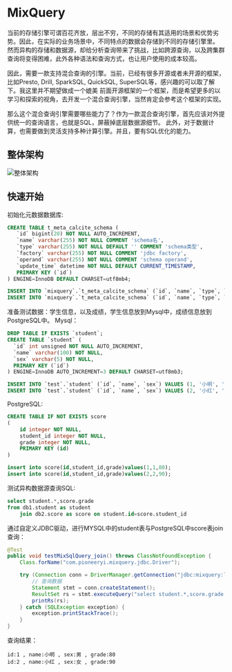# MixQuery
当前的存储引擎可谓百花齐放，层出不穷，不同的存储有其适用的场景和优势劣势。因此，在实际的业务场景中，不同特点的数据会存储到不同的存储引擎里。
然而异构的存储和数据源，却给分析查询带来了挑战，比如跨源查询，以及跨集群查询将变得困难，此外各种语法和查询方式，也让用户使用的成本较高。

因此，需要一款支持混合查询的引擎。当前，已经有很多开源或者未开源的框架，比如Presto, Drill, SparkSQL, QuickSQL, SuperSQL等，感兴趣的可以取了解下。我这里并不期望做成一个媲美
前面开源框架的一个框架，而是希望更多的以学习和探索的视角，去开发一个混合查询引擎，当然肯定会参考这个框架的实现。

那么这个混合查询引擎需要哪些能力了？作为一款混合查询引擎，首先应该对外提供统一的查询语言，也就是SQL，屏蔽掉底层数据源细节。
此外，对于数据计算，也需要做到灵活支持多种计算引擎。并且，要有SQL优化的能力。
## 整体架构
![整体架构](https://github.com/xianfengyi/photos/blob/main/mixquery/MixQuery%E6%80%BB%E4%BD%93%E6%9E%B6%E6%9E%84.png)

## 快速开始
初始化元数据数据库:
```sql
CREATE TABLE t_meta_calcite_schema (
   `id` bigint(20) NOT NULL AUTO_INCREMENT,
   `name` varchar(255) NOT NULL COMMENT 'schema名',
   `type` varchar(255) NOT NULL DEFAULT '' COMMENT 'schema类型',
   `factory` varchar(255) NOT NULL COMMENT 'jdbc factory',
   `operand` varchar(255) NOT NULL COMMENT 'schema operand',
   `update_time` datetime NOT NULL DEFAULT CURRENT_TIMESTAMP,
   PRIMARY KEY (`id`)
) ENGINE=InnoDB DEFAULT CHARSET=utf8mb4;

INSERT INTO `mixquery`.`t_meta_calcite_schema` (`id`, `name`, `type`, `factory`, `operand`, `update_time`) VALUES (1, 'db1', 'custom', 'org.apache.calcite.adapter.jdbc.JdbcSchema$Factory', '{\"jdbcDriver\": \"com.mysql.cj.jdbc.Driver\",\"jdbcUrl\": \"jdbc:mysql://localhost:3306/test\",\"jdbcUser\": \"root\",\"jdbcPassword\": \"123456\"}', '2022-09-03 22:17:34');
INSERT INTO `mixquery`.`t_meta_calcite_schema` (`id`, `name`, `type`, `factory`, `operand`, `update_time`) VALUES (2, 'db2', 'custom', 'org.apache.calcite.adapter.jdbc.JdbcSchema$Factory', '{\"jdbcDriver\": \"org.postgresql.Driver\",\"jdbcUrl\": \"jdbc:postgresql://localhost:5432/test\",\"jdbcUser\": \"postgres\",\"jdbcPassword\": \"123456\"}', '2022-09-03 22:51:12');
```
准备测试数据：学生信息，以及成绩，学生信息放到Mysql中，成绩信息放到PostgreSQL中。
Mysql：
```sql
DROP TABLE IF EXISTS `student`;
CREATE TABLE `student` (
  `id` int unsigned NOT NULL AUTO_INCREMENT,
  `name` varchar(100) NOT NULL,
  `sex` varchar(5) NOT NULL,
  PRIMARY KEY (`id`)
) ENGINE=InnoDB AUTO_INCREMENT=3 DEFAULT CHARSET=utf8mb3;

INSERT INTO `test`.`student` (`id`, `name`, `sex`) VALUES (1, '小明', '男');
INSERT INTO `test`.`student` (`id`, `name`, `sex`) VALUES (2, '小红', '女');
```
PostgreSQL:
```sql
CREATE TABLE IF NOT EXISTS score
(
    id integer NOT NULL,
    student_id integer NOT NULL,
    grade integer NOT NULL,
    PRIMARY KEY (id)
)

insert into score(id,student_id,grade)values(1,1,80);
insert into score(id,student_id,grade)values(2,2,90);
```

测试异构数据源查询SQL:
```sql
select student.*,score.grade 
from db1.student as student 
    join db2.score as score on student.id=score.student_id
```

通过自定义JDBC驱动，进行MYSQL中的student表与PostgreSQL中score表join查询：
```java
@Test
public void testMixSqlQuery_join() throws ClassNotFoundException {
    Class.forName("com.pioneeryi.mixquery.jdbc.Driver");

    try (Connection conn = DriverManager.getConnection("jdbc:mixquery:localhost:9093/mixquery")) {
        // 查询数据
        Statement stmt = conn.createStatement();
        ResultSet rs = stmt.executeQuery("select student.*,score.grade from db1.student as student join db2.score as score on student.id=score.student_id");
        printRs(rs);
    } catch (SQLException exception) {
        exception.printStackTrace();
    }
}
```
查询结果：
```shell
id:1 , name:小明 , sex:男 , grade:80
id:2 , name:小红 , sex:女 , grade:90
```
